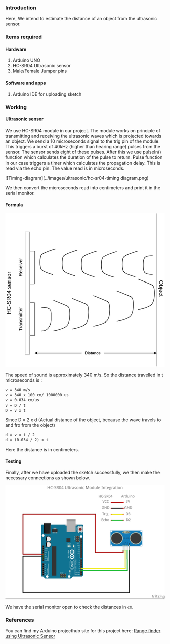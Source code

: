 ### Introduction
Here, We intend to estimate the distance of an object from the ultrasonic sensor.

### Items required

#### Hardware
1. Arduino UNO
2. HC-SR04 Ultrasonic sensor
3. Male/Female Jumper pins

#### Software and apps
1. Arduino IDE for uploading sketch

### Working

#### Ultrasonic sensor
We use HC-SR04 module in our project. The module works on principle of transmitting and receiving the ultrasonic waves which is projected towards an object. We send a 10 microseconds signal to the trig pin of the module. This triggers a burst of 40kHz (higher than hearing range) pulses from the sensor. The sensor sends eight of these pulses. After this we use pulseIn() function which calculates the duration of the pulse to return. Pulse function in our case triggers a timer which calculates the propagation delay. This is read via the echo pin. The value read is in microseconds.

![Timing-diagram](../images/ultrasonic/hc-sr04-timing diagram.png)

We then convert the microseconds read into centimeters and print it in the serial monitor.

#### Formula
![Working-diagram](../images/ultrasonic/hc-sr04.png)

The speed of sound is approximately 340 m/s. So the distance travelled in t microseconds is :

```
v = 340 m/s
v = 340 x 100 cm/ 1000000 us
v = 0.034 cm/us
v = D / t
D = v x t
```
Since D = 2 x d (Actual distance of the object, because the wave travels to and fro from the object)
```
d = v x t / 2
d = (0.034 / 2) x t
```
Here the distance is in centimeters.

#### Testing
Finally,  after we have uploaded the sketch successfully, we then make the necessary connections as shown below.

![Schematics](../images/ultrasonic/hc-sr04_bb.jpg)

We have the serial monitor open to check the distances in `cm`.

### References
You can find my Arduino projecthub site for this project here: [Range finder using Ultrasonic Sensor](https://create.arduino.cc/projecthub/csbenk/range-finder-using-ultrasonic-sensor-563598)
